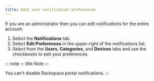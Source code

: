 ```yaml
---
title: Edit user notification preferences
---
```


If you are an administrator then you can edit notifications for the
entire account:

1.  Select the **Notifications** tab.
2.  Select **Edit Preferences** in the upper-right of the notifications
    list.
3.  Select from the **Users**, **Categories**, and **Devices** tabs and
    use the checkboxes to edit your preferences.

::: note
::: title
Note
:::

You can\'t disable Rackspace portal notifications.
:::
